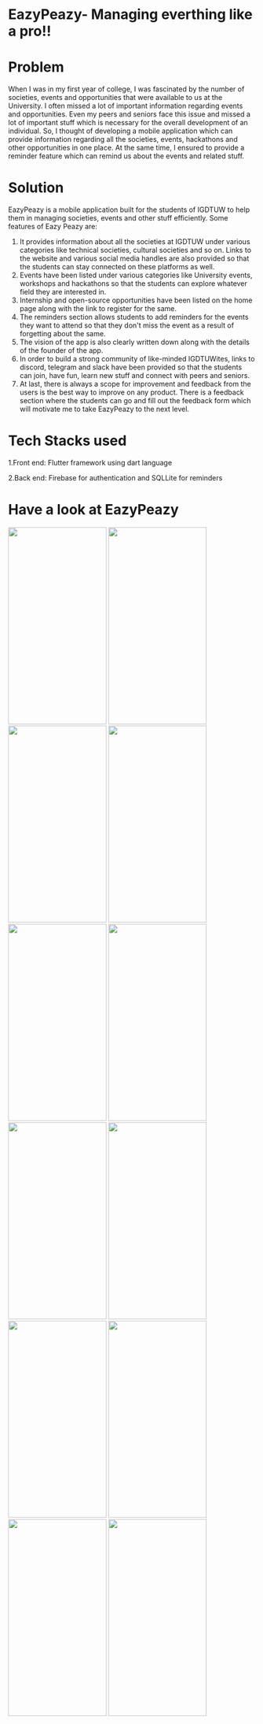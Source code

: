 # EazyPeazy- Managing everthing like a pro!!
# Problem 
When I was in my first year of college, I was fascinated by the number of societies, events and opportunities that were available to us at the University. I often missed a lot of important information regarding events and opportunities. Even my peers and seniors face this issue and missed a lot of important stuff which is necessary for the overall development of an individual. So, I thought of developing a mobile application which can provide information regarding all the societies, events, hackathons and other opportunities in one place. At the same time, I ensured to provide a reminder feature which can remind us about the events and related stuff.

# Solution
EazyPeazy is a mobile application built for the students of IGDTUW to help them in managing societies, events and other stuff efficiently. Some features of Eazy Peazy are:
1. It provides information about all the societies at IGDTUW under various categories like technical societies, cultural societies and so on. Links to the website and various social media handles are also provided so that the students can stay connected on these platforms as well.
2. Events have been listed under various categories like University events, workshops and hackathons so that the students can explore whatever field they are interested in.
3. Internship and open-source opportunities have been listed on the home page along with the link to register for the same.
4. The reminders section allows students to add reminders for the events they want to attend so that they don't miss the event as a result of forgetting about the same.
5. The vision of the app is also clearly written down along with the details of the founder of the app.
6. In order to build a strong community of like-minded IGDTUWites, links to discord, telegram and slack have been provided so that the students can join, have fun, learn new stuff and connect with peers and seniors.
7. At last, there is always a scope for improvement and feedback from the users is the best way to improve on any product. There is a feedback section where the students can go and fill out the feedback form which will motivate me to take EazyPeazy to the next level.
# Tech Stacks used
1.Front end: Flutter framework using dart language

2.Back end: Firebase for authentication and SQLLite for reminders
# Have a look at EazyPeazy

<img src =  "https://user-images.githubusercontent.com/100767035/219872705-922d654b-87e4-44ad-a786-ada517fc37d2.png" width = "200" height = "400" >
<img src =  "https://user-images.githubusercontent.com/100767035/219872839-deebbb9d-3af3-4f10-8586-cb7decd0fb04.png" width = "200" height = "400" >
<img src =  "https://user-images.githubusercontent.com/100767035/219872847-e24bb427-1475-4565-ac96-059bf1c683a9.png" width = "200" height = "400" >
<img src =  "https://user-images.githubusercontent.com/100767035/219857061-8d902d4a-c152-439a-9449-52497e6ea4df.png" width = "200" height = "400" >
<img src =  "https://user-images.githubusercontent.com/100767035/219873022-2086d74e-6430-43e0-81f4-164b9d5dc128.png" width = "200" height = "400" >
<img src =  "https://user-images.githubusercontent.com/100767035/219873059-0f5b7562-6300-4bab-85c7-abe4f595abf2.png" width = "200" height = "400" >
<img src =  "https://user-images.githubusercontent.com/100767035/219873196-b2ae44b6-5f5d-4287-a237-7358f5883ba0.png" width = "200" height = "400" >
<img src =  "https://user-images.githubusercontent.com/100767035/219873176-e2828944-45a0-46cf-8987-57e040135578.png" width = "200" height = "400" >
<img src =  "https://user-images.githubusercontent.com/100767035/219873270-7197ea6f-3faf-492e-9a94-959abd5116d6.png" width = "200" height = "400" >
<img src =  "https://user-images.githubusercontent.com/100767035/219873273-f1a48b19-68c7-47e7-9d73-9b04674a4ae7.png" width = "200" height = "400" >
<img src =  "https://user-images.githubusercontent.com/100767035/219873277-c17fb609-5942-493e-a105-e1a3271d75f3.png" width = "200" height = "400" >
<img src =  "https://user-images.githubusercontent.com/100767035/219873282-83cde2d6-ba11-44a2-be99-6be728b5a009.png" width = "200" height = "400" >


